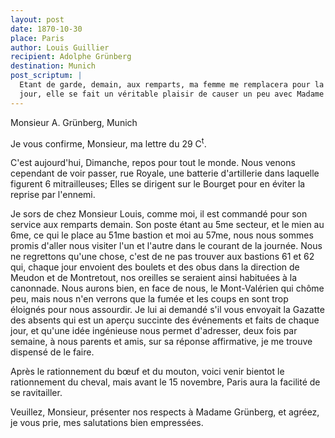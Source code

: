 ```yaml
---
layout: post
date: 1870-10-30
place: Paris
author: Louis Guillier
recipient: Adolphe Grünberg
destination: Munich
post_scriptum: |
  Etant de garde, demain, aux remparts, ma femme me remplacera pour la lettre du
  jour, elle se fait un véritable plaisir de causer un peu avec Madame Grünberg.
---
```


Monsieur A. Grünberg, Munich


Je vous confirme, Monsieur, ma lettre du 29 C<sup>t</sup>.

C'est aujourd'hui, Dimanche, repos pour tout le monde. Nous venons cependant de
voir passer, rue Royale, une batterie d'artillerie dans laquelle figurent
6 mitrailleuses; Elles se dirigent sur le Bourget pour en éviter la reprise par
l'ennemi.

Je sors de chez Monsieur Louis, comme moi, il est commandé pour son service aux
remparts demain. Son poste étant au 5me secteur, et le mien au 6me, ce qui le
place au 51me bastion et moi au 57me, nous nous sommes promis d'aller nous
visiter l'un et l'autre dans le courant de la journée. Nous ne regrettons
qu'une chose, c'est de ne pas trouver aux bastions 61 et 62 qui, chaque jour
envoient des boulets et des obus dans la direction de Meudon et de Montretout,
nos oreilles se seraient ainsi habituées à la canonnade. Nous aurons bien, en
face de nous, le Mont-Valérien qui chôme peu, mais nous n'en verrons que la
fumée et les coups en sont trop éloignés pour nous assourdir. Je lui ai demandé
s'il vous envoyait la Gazatte des absents qui est un aperçu succinte des
événements et faits de chaque jour, et qu'une idée ingénieuse nous permet
d'adresser, deux fois par semaine, à nous parents et amis, sur sa réponse
affirmative, je me trouve dispensé de le faire.

Après le rationnement du bœuf et du mouton, voici venir bientot le rationnement
du cheval, mais avant le 15 novembre, Paris aura la facilité de se ravitailler.


Veuillez, Monsieur, présenter nos respects à Madame Grünberg, et agréez, je
vous prie, mes salutations bien empressées.
